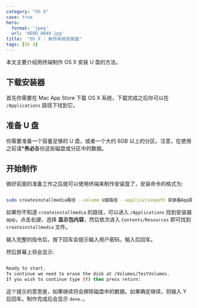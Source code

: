 ```yaml
---
category: "OS X"
cave: true
hero:
  format: 'jpeg'
  url: 'HERO_0049.jpg'
title:  "OS X : 制作系统安装盘"
tags: [OS X]
---
```

本文主要介绍用终端制作 OS X 安装 U 盘的方法。

## 下载安装器

首先你需要在 Mac App Store 下载 OS X 系统，下载完成之后你可以在 `/Applications` 路径下找到它。

## 准备 U 盘

你需要准备一个容量足够的 U 盘，或者一个大约 6GB 以上的分区。注意，在使用之前请***务必**备份这些磁盘或分区中的数据。

## 开始制作

做好前面的准备工作之后就可以使用终端来制作安装盘了，安装命令的格式为:

```sh

sudo createinstallmedia路径 --volume U盘路径 --applicationpath 安装器App路径

```


如果你不知道 `createinstallmedia` 的路径，可以进入 `/Applications` 找到安装器 app，点击右键，选择 **显示包内容**，然后依次进入 `Contents/Resources` 即可找到 `createinstallmedia` 文件。

输入完整的指令后，按下回车会提示输入用户密码，输入后回车。

然后屏幕上将会显示:

```sh

Ready to start.
To continue we need to erase the disk at /Volumes/TestVolumes.
If you wish to continue type (Y) then press return:

```


这个提示的意思是，如果继续将会擦除磁盘中的数据。如果确定继续，则输入 Y 后回车。制作完成后会显示 `done.`。




